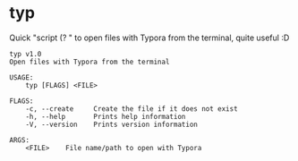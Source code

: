 # typ

Quick "script (? " to open files with Typora from the terminal, quite useful :D

```
typ v1.0
Open files with Typora from the terminal

USAGE:
    typ [FLAGS] <FILE>

FLAGS:
    -c, --create     Create the file if it does not exist
    -h, --help       Prints help information
    -V, --version    Prints version information

ARGS:
    <FILE>    File name/path to open with Typora
```

